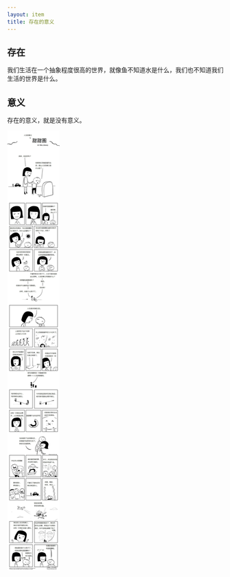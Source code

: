 ```yaml
---
layout: item
title: 存在的意义
---
```


## 存在
我们生活在一个抽象程度很高的世界，就像鱼不知道水是什么，我们也不知道我们生活的世界是什么。


## 意义

存在的意义，就是没有意义。

![meaning](/img/life.jpg)


